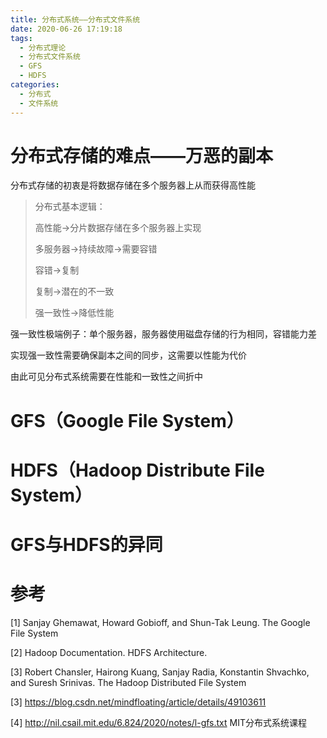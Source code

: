 ```yaml
---
title: 分布式系统——分布式文件系统
date: 2020-06-26 17:19:18
tags:
  - 分布式理论
  - 分布式文件系统
  - GFS
  - HDFS
categories:
  - 分布式
  - 文件系统
---
```


# 分布式存储的难点——万恶的副本

分布式存储的初衷是将数据存储在多个服务器上从而获得高性能

> 分布式基本逻辑：
>
> 高性能->分片数据存储在多个服务器上实现
>
> 多服务器->持续故障->需要容错
>
> 容错->复制
>
> 复制->潜在的不一致
>
> 强一致性->降低性能

强一致性极端例子：单个服务器，服务器使用磁盘存储的行为相同，容错能力差

实现强一致性需要确保副本之间的同步，这需要以性能为代价

由此可见分布式系统需要在性能和一致性之间折中

# GFS（Google File System）





# HDFS（Hadoop Distribute File System）



# GFS与HDFS的异同



# 参考

[1] Sanjay Ghemawat, Howard Gobioff, and Shun-Tak Leung. The Google File System

[2] Hadoop Documentation. HDFS Architecture.

[3] Robert Chansler, Hairong Kuang, Sanjay Radia, Konstantin Shvachko, and Suresh Srinivas. The Hadoop Distributed File System

[3] https://blog.csdn.net/mindfloating/article/details/49103611

[4] http://nil.csail.mit.edu/6.824/2020/notes/l-gfs.txt MIT分布式系统课程

